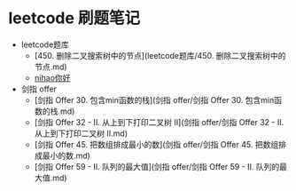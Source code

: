 # leetcode 刷题笔记

- leetcode题库
  * [450. 删除二叉搜索树中的节点](leetcode题库/450. 删除二叉搜索树中的节点.md)
  * [nihao你好](leetcode题库/nihao你好.md)
- 剑指 offer
  * [剑指 Offer 30. 包含min函数的栈](剑指 offer/剑指 Offer 30. 包含min函数的栈.md)
  * [剑指 Offer 32 - II. 从上到下打印二叉树 II](剑指 offer/剑指 Offer 32 - II. 从上到下打印二叉树 II.md)
  * [剑指 Offer 45. 把数组排成最小的数](剑指 offer/剑指 Offer 45. 把数组排成最小的数.md)
  * [剑指 Offer 59 - II. 队列的最大值](剑指 offer/剑指 Offer 59 - II. 队列的最大值.md)
